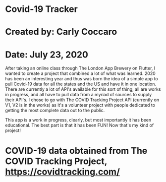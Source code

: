 # Covid-19 Tracker

# Created by: Carly Coccaro
# Date: July 23, 2020

After taking an online class through The London App Brewery on Flutter, I wanted to create a project that combined a lot of what was learned. 2020 has been an interesting year and thus was born the idea of a simple app to pull Covid-19 data for all the states and the US and have it in one location. There are currently a lot of API's available for this sort of thing, all are works in progress, and all have to pull data from a myriad of sources to supply their API's. I chose to go with The COVID Tracking Project API (currently on V1, V2 is in the works) as it's a volunteer project with people dedicated to getting the most complete data out to the public. 

This app is a work in progress, clearly, but most importantly it has been educational. The best part is that it has been FUN! Now that's my kind of project!


# COVID-19 data obtained from The COVID Tracking Project, https://covidtracking.com/
